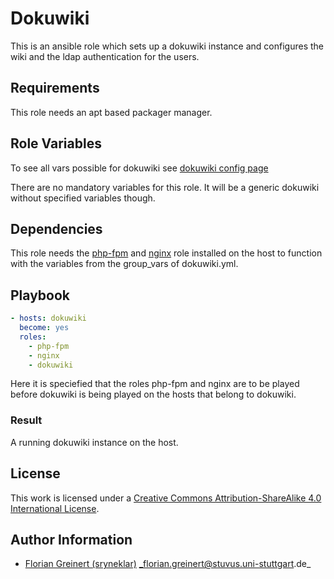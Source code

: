 # Dokuwiki 

This is an ansible role which sets up a dokuwiki instance and configures the wiki and the ldap authentication for the users.

## Requirements

This role needs an apt based packager manager.


## Role Variables

To see all vars possible for dokuwiki see 
[dokuwiki config page](https://www.dokuwiki.org/config)

There are no mandatory variables for this role. It will be a generic dokuwiki without specified variables though.

## Dependencies

This role needs the [php-fpm](https://github.com/stuvusIT/php-fpm) and [nginx](https://github.com/stuvusIT/nginx) role installed on the host to function with the variables from the group_vars of dokuwiki.yml. 

## Playbook

```yml
- hosts: dokuwiki
  become: yes
  roles:
    - php-fpm
    - nginx
    - dokuwiki
```
Here it is speciefied that the roles php-fpm and nginx are to be played before
dokuwiki is being played on the hosts that belong to dokuwiki.

### Result
A running dokuwiki instance on the host.

## License

This work is licensed under a [Creative Commons Attribution-ShareAlike 4.0 International License](http://creativecommons.org/licenses/by-sa/4.0/).


## Author Information

 * [Florian Greinert (sryneklar)](https://github.com/sryneklar) _florian.greinert@stuvus.uni-stuttgart.de_
